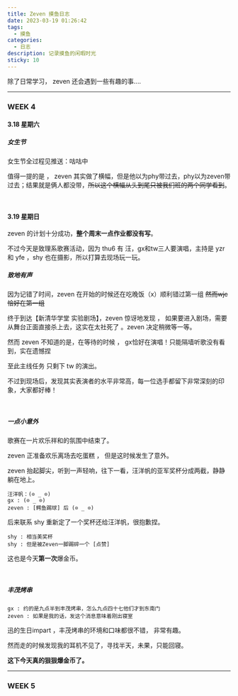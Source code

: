 ```yaml
---
title: Zeven 摸鱼日志
date: 2023-03-19 01:26:42
tags:
  - 摸鱼
categories:
  - 日志
description: 记录摸鱼的闲暇时光
sticky: 10
---
```




除了日常学习， zeven 还会遇到一些有趣的事....

---

### WEEK 4

#### 3.18 星期六  

##### 女生节

女生节全过程见推送：咕咕中

值得一提的是 ， zeven 其实做了横幅，但是他以为phy带过去，phy以为zeven带过去；结果就是俩人都没带，~~所以这个横幅从头到尾只被我们班的两个同学看到~~。

<br />

#### 3.19 星期日   

zeven 的计划十分成功，**整个周末一点作业都没有写**。

不过今天是致理系歌赛活动，因为 thu6 有 汪，gx和tw三人要演唱，主持是 yzr 和 yfe ，shy 也在摄影，所以打算去现场玩一玩。

##### 致地有声

因为记错了时间，zeven 在开始的时候还在吃晚饭（x）顺利错过第一组  ~~然而wjc恰好在第一组~~

终于到达【新清华学堂 实验剧场】，zeven 惊讶地发现 ， 如果要进入剧场，需要从舞台正面直接杀上去，这实在太社死了 。zeven 决定稍微等一等。

然而 zeven 不知道的是，在等待的时候 ， gx恰好在演唱！只能隔墙听歌没有看到，实在遗憾捏

至此主线任务 只剩下 tw 的演出。

不过到现场后，发现其实表演者的水平非常高，每一位选手都留下非常深刻的印象，大家都好棒！

<br />

##### 一点小意外

歌赛在一片欢乐祥和的氛围中结束了。

zeven 正准备欢乐离场去吃蛋糕 ， 但是这时候发生了意外。

zeven 抬起脚尖，听到一声轻响，往下一看，汪洋帆的亚军奖杯分成两截，静静躺在地上。

```
汪洋帆：(⊙ _ ⊙) 
gx : (⊙ _ ⊙) 
zeven : [鳄鱼踢球] 后 (⊙ _ ⊙) 
```

后来联系 shy 重新定了一个奖杯还给汪洋帆，很抱歉捏。

```
shy : 相当美奖杯
shy : 但是被Zeven一脚踢碎一个 [点赞]
```

 这也是今天**第一次**爆金币。

<br />

##### 丰茂烤串

```
gx : 约的是九点半到丰茂烤串，怎么九点四十七他们才到东南门
zeven : 如果是我的话，发这个消息意味着刚出寝室
```

迅的生日impart ，丰茂烤串的环境和口味都很不错， 非常有趣。

然而走的时候发现我的耳机不见了，寻找半天，未果，只能回寝。

**这下今天真的狠狠爆金币了。**

----

### WEEK 5

